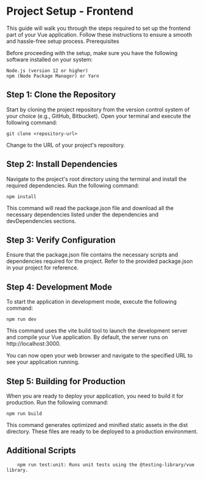 # Project Setup - Frontend

This guide will walk you through the steps required to set up the frontend part of your Vue application. Follow these instructions to ensure a smooth and hassle-free setup process.
Prerequisites

Before proceeding with the setup, make sure you have the following software installed on your system:

    Node.js (version 12 or higher)
    npm (Node Package Manager) or Yarn

## Step 1: Clone the Repository

Start by cloning the project repository from the version control system of your choice (e.g., GitHub, Bitbucket). Open your terminal and execute the following command:

```shell
git clone <repository-url>
``` 

Change <repository-url> to the URL of your project's repository.
## Step 2: Install Dependencies

Navigate to the project's root directory using the terminal and install the required dependencies. Run the following command:

```shell
npm install
```

This command will read the package.json file and download all the necessary dependencies listed under the dependencies and devDependencies sections.
## Step 3: Verify Configuration

Ensure that the package.json file contains the necessary scripts and dependencies required for the project. Refer to the provided package.json in your project for reference.
## Step 4: Development Mode

To start the application in development mode, execute the following command:


```shell
npm run dev
```
  
This command uses the vite build tool to launch the development server and compile your Vue application. By default, the server runs on http://localhost:3000.

You can now open your web browser and navigate to the specified URL to see your application running.
## Step 5: Building for Production

When you are ready to deploy your application, you need to build it for production. Run the following command:


```shell
npm run build
```
  
This command generates optimized and minified static assets in the dist directory. These files are ready to be deployed to a production environment.
## Additional Scripts

```shell
    npm run test:unit: Runs unit tests using the @testing-library/vue library.
```
